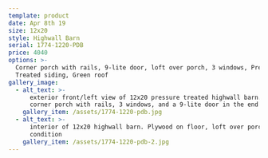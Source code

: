 ```yaml
---
template: product
date: Apr 8th 19
size: 12x20
style: Highwall Barn
serial: 1774-1220-PDB
price: 4040
options: >-
  Corner porch with rails, 9-lite door, loft over porch, 3 windows, Pressure
  Treated siding, Green roof
gallery_image:
  - alt_text: >-
      exterior front/left view of 12x20 pressure treated highwall barn. 4'
      corner porch with rails, 3 windows, and a 9-lite door in the end
    gallery_item: /assets/1774-1220-pdb.jpg
  - alt_text: >-
      interior of 12x20 highwall barn. Plywood on floor, loft over porch, good
      condition
    gallery_item: /assets/1774-1220-pdb-2.jpg
---
```


